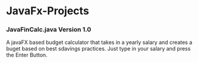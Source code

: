 # JavaFx-Projects
<h3>JavaFinCalc.java Version 1.0</h3>
<p>A javaFX based budget calculator that takes in a yearly salary and creates a buget based on best sdavings practices. Just type in your salary and press the Enter Button.</p>
